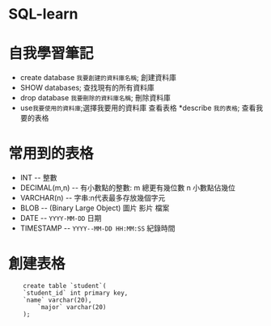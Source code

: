 # SQL-learn
 自我學習筆記
=
* create database `我要創建的資料庫名稱`;
創建資料庫
* SHOW databases;
查找現有的所有資料庫
* drop database `我要刪除的資料庫名稱`;
刪除資料庫
* use`我要使用的資料庫`;選擇我要用的資料庫
查看表格
*describe `我的表格`; 查看我要的表格


常用到的表格
=
* INT              -- 整數
* DECIMAL(m,n)     -- 有小數點的整數: m 總更有幾位數  n 小數點佔幾位
* VARCHAR(n)	     -- 字串:n代表最多存放幾個字元
* BLOB			 -- (Binary Large Object) 圖片 影片 檔案
* DATE			 -- `YYYY-MM-DD` 日期
* TIMESTAMP		 -- `YYYY--MM-DD HH:MM:SS` 紀錄時間


創建表格
=
		create table `student`(
		`student_id` int primary key,
 		`name` varchar(20),
    		`major` varchar(20)
		);
